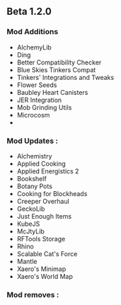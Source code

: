 ## Beta 1.2.0

### Mod Additions
- AlchemyLib
- Ding
- Better Compatibility Checker
- Blue Skies Tinkers Compat
- Tinkers' Integrations and Tweaks
- Flower Seeds
- Baubley Heart Canisters
- JER Integration
- Mob Grinding Utils
- Microcosm
- 
### Mod Updates :
- Alchemistry
- Applied Cooking
- Applied Energistics 2
- Bookshelf
- Botany Pots
- Cooking for Blockheads
- Creeper Overhaul
- GeckoLib
- Just Enough Items
- KubeJS
- McJtyLib
- RFTools Storage
- Rhino
- Scalable Cat's Force
- Mantle
- Xaero's Minimap
- Xaero's World Map

### Mod removes :
